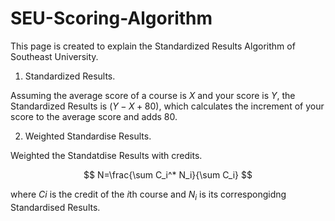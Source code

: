 # SEU-Scoring-Algorithm

This page is created to explain the Standardized Results Algorithm of Southeast University.

1. Standardized Results.
   
Assuming the average score of a course is $X$ and your score is $Y$, the Standardized Results is $(Y-X+80)$, which calculates the increment of your score to the average score and adds 80.

2. Weighted Standardise Results.

Weighted the Standatdise Results with credits.

$$
N=\frac{\sum C_i^* N_i}{\sum C_i}
$$

where $Ci$ is the credit of the $i$th course and $N_i$ is its correspongidng Standardised Results.
